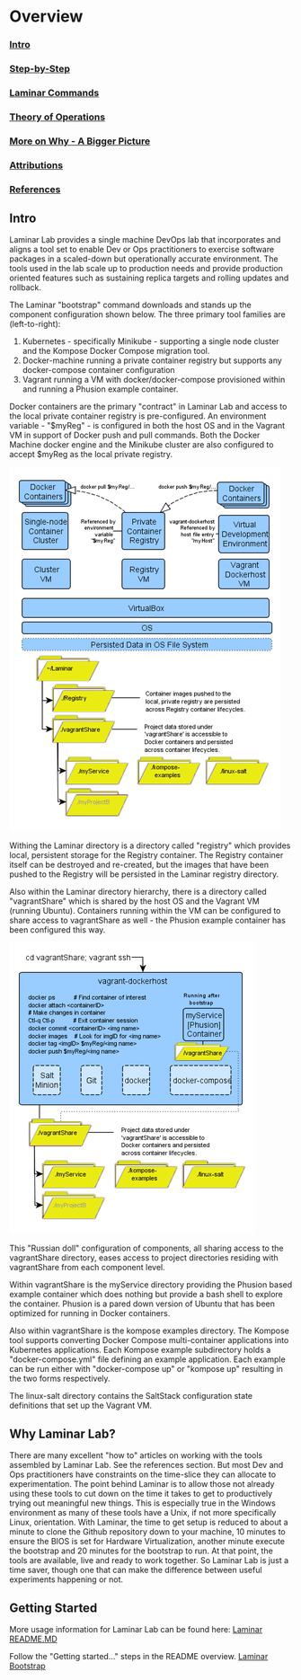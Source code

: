 # Overview

### [Intro](#intro-1)
### [Step-by-Step](step-by-step.md)
### [Laminar Commands](laminar-commands.md)
### [Theory of Operations](theory-of-ops.md)
### [More on Why - A Bigger Picture](bigger-picture.md)
### [Attributions](attributions.md)
### [References](references.md)


## Intro

Laminar Lab provides a single machine DevOps lab that incorporates and aligns a tool set to enable Dev or Ops practitioners to exercise software packages in a scaled-down but operationally accurate environment.  The tools used in the lab scale up to production needs and provide production oriented features such as sustaining replica targets and rolling updates and rollback.

The Laminar "bootstrap" command downloads and stands up the component configuration shown below.  The three primary tool families are (left-to-right):

1. Kubernetes - specifically Minikube - supporting a single node cluster and the Kompose Docker Compose migration tool.
2. Docker-machine  running a private container registry but supports any docker-compose container configuration
3. Vagrant running a VM with docker/docker-compose provisioned within and running a Phusion example container.

Docker containers are the primary "contract" in Laminar Lab and access to the local private container registry is pre-configured. An environment variable - "$myReg" - is configured in both the host OS and in the Vagrant VM in support of Docker push and pull commands.  Both the Docker Machine docker engine and the Minikube cluster are also configured to accept $myReg as the local private registry.  

![Three tool set clusters](images/first.png)

Withing the Laminar directory is a directory called "registry" which provides local, persistent storage for the Registry container.  The Registry container itself can be destroyed and re-created, but the images that have been pushed to the Registry will be persisted in the Laminar registry directory.

Also within the Laminar directory hierarchy, there is a directory called "vagrantShare" which is shared by the host OS and the Vagrant VM (running Ubuntu).  Containers running within the VM can be configured to share access to vagrantShare as well - the Phusion example container has been configured this way.

![Drill down into vagrant-dockerhost](images/second.png)

This "Russian doll" configuration of components, all sharing access to the vagrantShare directory, eases access to project directories residing with vagrantShare from each component level.

Within vagrantShare is the myService directory providing the Phusion based example container which does nothing but provide a bash shell to explore the container. Phusion is a pared down version of Ubuntu that has been optimized for running in Docker containers.

Also within vagrantShare is the kompose examples directory.  The Kompose tool supports converting Docker Compose multi-container applications into Kubernetes applications. Each Kompose example subdirectory holds a "docker-compose.yml" file defining an example application.   Each example can be run either with "docker-compose up" or "kompose up" resulting in the two forms respectively.

The linux-salt directory contains the SaltStack configuration state definitions that set up the Vagrant VM.

## Why Laminar Lab?

There are many excellent "how to" articles on working with the tools assembled by Laminar Lab.  See the references section. But most Dev and Ops practitioners have constraints on the time-slice they can allocate to experimentation.  The point behind Laminar is to allow those not already using these tools to cut down on the time it takes to get to productively trying out meaningful new things.  This is especially true in the Windows environment as many of these tools have a Unix, if not more specifically Linux, orientation.  With Laminar, the time to get setup is reduced to about a minute to clone the Github repository down to your machine, 10 minutes to ensure the BIOS is set for Hardware Virtualization, another minute execute the bootstrap and 20 minutes for the bootstrap to run.  At that point, the tools are available, live and ready to work together.  So Laminar Lab is just a time saver, though one that can make the difference between useful experiments happening or not.

## Getting Started

More usage information for Laminar Lab can be found here:
[Laminar README.MD](https://github.com/trochford/Laminar#laminar-lab)

Follow the "Getting started..." steps in the README overview.
  [Laminar Bootstrap](https://github.com/trochford/Laminar#laminar-bootstrap)


